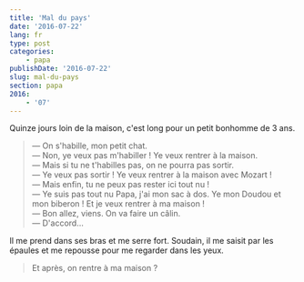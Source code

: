 ```yaml
---
title: 'Mal du pays'
date: '2016-07-22'
lang: fr
type: post
categories:
    - papa
publishDate: '2016-07-22'
slug: mal-du-pays
section: papa
2016:
    - '07'
---
```


Quinze jours loin de la maison, c'est long pour un petit bonhomme de 3 ans.

<!--more-->

> — On s'habille, mon petit chat.  
> — Non, ye veux pas m'habiller ! Ye veux rentrer à la maison.  
> — Mais si tu ne t'habilles pas, on ne pourra pas sortir.  
> — Ye veux pas sortir ! Ye veux rentrer à la maison avec Mozart !  
> — Mais enfin, tu ne peux pas rester ici tout nu !  
> — Ye suis pas tout nu Papa, j'ai mon sac à dos. Ye mon Doudou et mon biberon ! Et je veux rentrer à ma maison !  
> — Bon allez, viens. On va faire un câlin.  
> — D'accord…

Il me prend dans ses bras et me serre fort. Soudain, il me saisit par les épaules et me repousse pour me regarder dans les yeux.

> Et après, on rentre à ma maison ?
